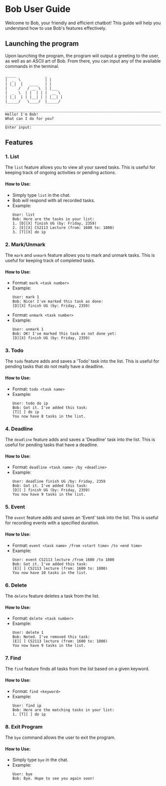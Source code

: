 # Bob User Guide

Welcome to Bob, your friendly and efficient chatbot! This guide will help you understand how to use Bob's features effectively.

## Launching the program

Upon launching the program, the program will output a greeting to the user, as well as an ASCII art of Bob. From there, you can input any of the available commands in the terminal.

```
_____             _ 
|  _  \           | |
| |_|  |   ____   | |
|     /   / __ \  | |___
|  _  \  | |  | | |  __ \
| |_|  | | |__| | | |__| |
|_____/   \____/  |_____/

__________________________________________________________________________________________________________________
Hello! I'm Bob!
What can I do for you?
__________________________________________________________________________________________________________________
Enter input: 
```



## Features

### 1. List
The `list` feature allows you to view all your saved tasks. This is useful for keeping track of ongoing activities or pending actions.

#### How to Use:
- Simply type `list` in the chat.
- Bob will respond with all recorded tasks.
- Example:
  ```
  User: list
  Bob: Here are the tasks in your list:
  1. [D][X] finish UG (by: Friday, 2359)
  2. [E][X] CS2113 Lecture (from: 1600 to: 1800)
  3. [T][X] do ip
  ```

### 2. Mark/Unmark
The `mark` and `unmark` feature allows you to mark and unmark tasks. This is useful for keeping track of completed tasks.

#### How to Use:
- Format: `mark <task number>`
- Example:
  ```
  User: mark 1
  Bob: Nice! I've marked this task as done:
  [D][X] finish UG (by: Friday, 2359)
   ```
- Format: `unmark <task number>`
- Example:
  ```
  User: unmark 1
  Bob: OK! I've marked this task as not done yet:
  [D][X] finish UG (by: Friday, 2359)
   ```
### 3. Todo
The `todo` feature adds and saves a 'Todo' task into the list. This is useful for pending tasks that do not really have a deadline.

#### How to Use:
- Format: `todo <task name>`
- Example:
  ```
  User: todo do ip
  Bob: Got it. I've added this task:
  [T][ ] do ip
  You now have 8 tasks in the list.
   ```
### 4. Deadline
The `deadline` feature adds and saves a 'Deadline' task into the list. This is useful for pending tasks that have a deadline.

#### How to Use:
- Format: `deadline <task name> /by <deadline>`
- Example:
  ```
  User: deadline finish UG /by: Friday, 2359
  Bob: Got it. I've added this task:
  [D][ ] finish UG (by: Friday, 2359)
  You now have 9 tasks in the list.
   ```
### 5. Event
The `event` feature adds and saves an 'Event' task into the list. This is useful for recording events with a specified duration.

#### How to Use:
- Format: `event <task name> /from <start time> /to <end time>`
- Example:
  ```
  User: event CS2113 lecture /from 1600 /to 1800
  Bob: Got it. I've added this task:
  [E][ ] CS2113 lecture (from: 1600 to: 1800)
  You now have 10 tasks in the list.
   ```
### 6. Delete
The `delete` feature deletes a task from the list.

#### How to Use:
- Format: `delete <task number>`
- Example:
  ```
  User: delete 1
  Bob: Noted. I've removed this task:
  [E][ ] CS2113 lecture (from: 1600 to: 1800)
  You now have 9 tasks in the list.
   ```
### 7. Find
The `find` feature finds all tasks from the list based on a given keyword.

#### How to Use:
- Format: `find <keyword>`
- Example: 
  ```
  User: find ip
  Bob: Here are the matching tasks in your list:
  1. [T][ ] do ip
   ```

### 8. Exit Program
The `bye` command allows the user to exit the program.

#### How to Use:
- Simply type `bye` in the chat.
- Example:
  ```
  User: bye
  Bob: Bye. Hope to see you again soon!
   ``` 